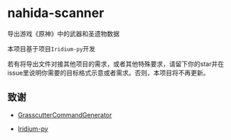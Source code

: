 # nahida-scanner
 导出游戏《原神》中的武器和圣遗物数据
 
 本项目基于项目`Iridium-py`开发
 
 若有将导出文件对接其他项目的需求，或者其他特殊要求，请留下你的star并在issue里说明你需要的目标格式示意或者需求。否则，本项目将不再更新。
 
 ## 致谢

* [GrasscutterCommandGenerator](https://github.com/jie65535/GrasscutterCommandGenerator)

* [Iridium-py](https://github.com/c2c3vsfac/Iridium-py-release)
